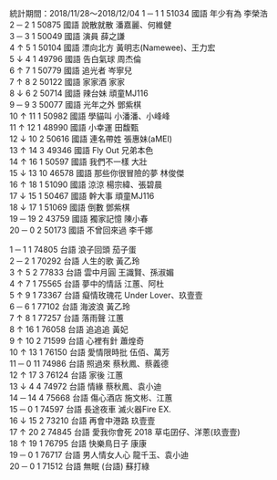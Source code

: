 統計期間：2018/11/28～2018/12/04
1 	─ 	1 	1 	51034 	國語 	年少有為 	李榮浩 		
2 	─ 	2 	1 	50875 	國語 	說散就散 	潘嘉麗、何維健 		
3 	─ 	3 	1 	50049 	國語 	演員 	薛之謙 		
4 	↑ 	5 	1 	50104 	國語 	漂向北方 	黃明志(Namewee)、王力宏 		
5 	↓ 	4 	1 	49796 	國語 	告白氣球 	周杰倫 		
6 	↑ 	7 	1 	50779 	國語 	追光者 	岑寧兒 		
7 	↑ 	8 	2 	50122 	國語 	家家酒 	家家 		
8 	↓ 	6 	2 	50714 	國語 	辣台妹 	頑童MJ116 		
9 	─ 	9 	3 	50077 	國語 	光年之外 	鄧紫棋 		
10 	↑ 	11 	1 	50982 	國語 	學貓叫 	小潘潘、小峰峰 		
11 	↑ 	12 	1 	48990 	國語 	小幸運 	田馥甄 		
12 	↓ 	10 	2 	50616 	國語 	連名帶姓 	張惠妹(aMEI) 		
13 	↑ 	14 	3 	49346 	國語 	Fly Out 	兄弟本色 		
14 	↑ 	16 	1 	50597 	國語 	我們不一樣 	大壯 		
15 	↓ 	13 	10 	46578 	國語 	那些你很冒險的夢 	林俊傑 		
16 	↑ 	18 	1 	51090 	國語 	涼涼 	楊宗緯、張碧晨 		
17 	↓ 	15 	1 	50467 	國語 	幹大事 	頑童MJ116 		
18 	↓ 	17 	1 	51069 	國語 	倒數 	鄧紫棋 		
19 	─ 	19 	2 	43759 	國語 	獨家記憶 	陳小春 		
20 	─ 	0 	2 	50173 	國語 	不曾回來過 	李千娜

1 	─ 	1 	1 	74805 	台語 	浪子回頭 	茄子蛋 		
2 	─ 	2 	1 	70292 	台語 	人生的歌 	黃乙玲 		
3 	↑ 	5 	2 	77833 	台語 	雲中月圓 	王識賢、孫淑媚 		
4 	↑ 	7 	1 	75565 	台語 	夢中的情話 	江蕙、阿杜 		
5 	↑ 	9 	1 	73367 	台語 	癡情玫瑰花 	Under Lover、玖壹壹 		
6 	─ 	6 	1 	77102 	台語 	海波浪 	黃乙玲 		
7 	↑ 	8 	1 	77257 	台語 	落雨聲 	江蕙 		
8 	↑ 	16 	1 	76058 	台語 	追追追 	黃妃 		
9 	↑ 	10 	2 	71599 	台語 	心裡有針 	蕭煌奇 		
10 	↑ 	13 	1 	76150 	台語 	愛情限時批 	伍佰、萬芳 		
11 	─ 	0 	11 	74986 	台語 	照過來 	蔡秋鳳、蔡義德 		
12 	↑ 	17 	3 	76124 	台語 	家後 	江蕙 		
13 	↓ 	4 	4 	74972 	台語 	情緣 	蔡秋鳳、袁小迪 		
14 	─ 	14 	4 	75668 	台語 	傷心酒店 	施文彬、江蕙 		
15 	─ 	0 	1 	74597 	台語 	長途夜車 	滅火器Fire EX. 		
16 	↓ 	15 	2 	73210 	台語 	再會中港路 	玖壹壹 		
17 	↑ 	20 	2 	74845 	台語 	愛我你會死 2018 	草屯囝仔、洋蔥(玖壹壹) 		
18 	↑ 	19 	1 	76795 	台語 	快樂鳥日子 	康康 		
19 	─ 	0 	1 	76717 	台語 	男人情女人心 	龍千玉、袁小迪 		
20 	─ 	0 	1 	71512 	台語 	無眠 (台語) 	蘇打綠